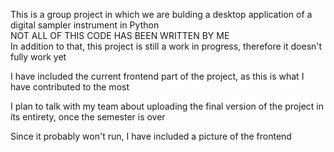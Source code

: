 This is a group project in which we are bulding a desktop application of a digital sampler instrument in Python
<br>NOT ALL OF THIS CODE HAS BEEN WRITTEN BY ME<br>
In addition to that, this project is still a work in progress, therefore it doesn't fully work yet<br>

I have included the current frontend part of the project, as this is what I have contributed to the most<br>

I plan to talk with my team about uploading the final version of the project in its entirety, once the semester is over<br>

Since it probably won't run, I have included a picture of the frontend
